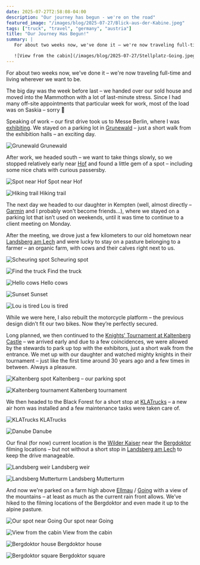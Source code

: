 ```yaml
---
date: 2025-07-27T2:58:08-04:00
description: "Our journey has begun - we're on the road"
featured_image: "/images/blog/2025-07-27/Blick-aus-der-Kabine.jpeg"
tags: ["truck", "travel", "germany", "austria"]
title: "Our Journey Has Begun!"
summary: |
   For about two weeks now, we've done it – we're now traveling full-time and living wherever we want to be.

   ![View from the cabin](/images/blog/2025-07-27/Stellplatz-Going.jpeg)
---
```

For about two weeks now, we've done it – we're now traveling full-time and living wherever we want to be.

The big day was the week before last – we handed over our sold house and moved into the Mammothon with a lot of last-minute stress. Since I had many off-site appointments that particular week for work, most of the load was on Saskia – sorry 🫤

Speaking of work – our first drive took us to Messe Berlin, where I was [exhibiting](https://www.wearedevelopers.com/). We stayed on a parking lot in [Grunewald](https://en.wikipedia.org/wiki/Grunewald_forest) – just a short walk from the exhibition halls – an exciting day.

![Grunewald](/images/blog/2025-07-27/Grunewald.jpeg)
Grunewald

After work, we headed south – we want to take things slowly, so we stopped relatively early near [Hof](https://en.wikipedia.org/wiki/Hof,_Bavaria) and found a little gem of a spot – including some nice chats with curious passersby.

![Spot near Hof](/images/blog/2025-07-27/Stellplatz-bei-Hof.jpeg)
Spot near Hof

![Hiking trail](/images/blog/2025-07-27/Wanderweg.jpeg)
Hiking trail

The next day we headed to our daughter in Kempten (well, almost directly – [Garmin](https://www.garmin.com/de-DE/p/685257/) and I probably won't become friends...), where we stayed on a parking lot that isn’t used on weekends, until it was time to continue to a client meeting on Monday.

After the meeting, we drove just a few kilometers to our old hometown near [Landsberg am Lech](https://en.wikipedia.org/wiki/Landsberg_am_Lech) and were lucky to stay on a pasture belonging to a farmer – an organic farm, with cows and their calves right next to us.

![Scheuring spot](/images/blog/2025-07-27/Scheuring-Stellplatz.jpeg)
Scheuring spot

![Find the truck](/images/blog/2025-07-27/Finde-den-Truck.jpeg)
Find the truck

![Hello cows](/images/blog/2025-07-27/Hallo-Kuehe.jpeg)
Hello cows

![Sunset](/images/blog/2025-07-27/Sonnenuntergang.jpeg)
Sunset

![Lou is tired](/images/blog/2025-07-27/Lou-ist-muede.jpeg)
Lou is tired

While we were here, I also rebuilt the motorcycle platform – the previous design didn’t fit our two bikes. Now they’re perfectly secured.

Long planned, we then continued to the [Knights’ Tournament at Kaltenberg Castle](https://www.ritterturnier.de/) – we arrived early and due to a few coincidences, we were allowed by the stewards to park up top with the exhibitors, just a short walk from the entrance. We met up with our daughter and watched mighty knights in their tournament – just like the first time around 30 years ago and a few times in between. Always a pleasure.

![Kaltenberg spot](/images/blog/2025-07-27/Kaltenberg-Stellplatz.jpeg)
Kaltenberg – our parking spot

![Kaltenberg tournament](/images/blog/2025-07-27/Kaltenberg-Ritterturnier.jpeg)
Kaltenberg tournament

We then headed to the Black Forest for a short stop at [KLATrucks](https://www.klatrucks.de/) – a new air horn was installed and a few maintenance tasks were taken care of.

![KLATrucks](/images/blog/2025-07-27/KLATrucks.jpeg)
KLATrucks

![Danube](/images/blog/2025-07-27/Donau.jpeg)
Danube

Our final (for now) current location is the [Wilder Kaiser](https://en.wikipedia.org/wiki/Kaiser_mountains) near the [Bergdoktor](https://en.wikipedia.org/wiki/Der_Bergdoktor_(2008_TV_series)) filming locations – but not without a short stop in [Landsberg am Lech](https://en.wikipedia.org/wiki/Landsberg_am_Lech) to keep the drive manageable.

![Landsberg weir](/images/blog/2025-07-27/Landsberg-Wehr.jpeg)
Landsberg weir

![Landsberg Mutterturm](/images/blog/2025-07-27/Landsberg-Mutterturm.jpeg)
Landsberg Mutterturm

And now we're parked on a farm high above [Ellmau](https://en.wikipedia.org/wiki/Ellmau) / [Going](https://en.wikipedia.org/wiki/Going_am_Wilden_Kaiser) with a view of the mountains – at least as much as the current rain front allows. We’ve hiked to the filming locations of the Bergdoktor and even made it up to the alpine pasture.

![Our spot near Going](/images/blog/2025-07-27/Stellplatz-Going.jpeg)
Our spot near Going

![View from the cabin](/images/blog/2025-07-27/Blick-aus-der-Kabine.jpeg)
View from the cabin

![Bergdoktor house](/images/blog/2025-07-27/Bergdoktorhaus.jpeg)
Bergdoktor house

![Bergdoktor square](/images/blog/2025-07-27/Bergdoktorplatz.jpeg)
Bergdoktor square
